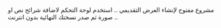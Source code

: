 مشروع مفتوح لإنشاء العرض التقديمي .. استخدم لوحة التحكم لاضافة شرائح نص او صورة ثم صدر نسختك النهائية بدون انترنت .. 
